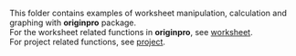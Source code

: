 This folder contains examples of worksheet manipulation, calculation and graphing with **originpro** package.     
For the worksheet related functions in **originpro**, see [worksheet](https://www.originlab.com/python/doc/originpro/classoriginpro_1_1worksheet_1_1_w_sheet.html).    
For project related functions, see [project](https://www.originlab.com/python/doc/originpro/namespacemembers.html).
